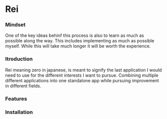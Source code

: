 # Rei 

### Mindset

One of the key ideas behinf this process is also to learn as much as possible along the way. This includes implementing as much as possible myself. While this will take much longer it will be worth the experience. 

### Itroduction 

Rei meaning zero in japanese, is meant to signify the last application I would need to use for the different interests I want to pursue. Combining multiple different applications into one standalone app while pursuing improvement in different fields. 

### Features 


### Installation 